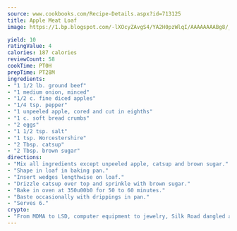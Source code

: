 ```yaml
---
source: www.cookbooks.com/Recipe-Details.aspx?id=713125
title: Apple Meat Loaf
image: https://1.bp.blogspot.com/-lXOcyZAvgS4/YA2H0pzWlqI/AAAAAAAABg8/_HX4JI-WmFM0Tz684w_qYjP9vBzksmFNgCLcBGAsYHQ/s219/20.png

yield: 10
ratingValue: 4
calories: 187 calories
reviewCount: 58
cookTime: PT0H
prepTime: PT28M
ingredients:
- "1 1/2 lb. ground beef"
- "1 medium onion, minced"
- "1/2 c. fine diced apples"
- "1/4 tsp. pepper"
- "1 unpeeled apple, cored and cut in eighths"
- "1 c. soft bread crumbs"
- "2 eggs"
- "1 1/2 tsp. salt"
- "1 tsp. Worcestershire"
- "2 Tbsp. catsup"
- "2 Tbsp. brown sugar"
directions:
- "Mix all ingredients except unpeeled apple, catsup and brown sugar."
- "Shape in loaf in baking pan."
- "Insert wedges lengthwise on loaf."
- "Drizzle catsup over top and sprinkle with brown sugar."
- "Bake in oven at 350u00b0 for 50 to 60 minutes."
- "Baste occasionally with drippings in pan."
- "Serves 6."
crypto:
- "From MDMA to LSD, computer equipment to jewelry, Silk Road dangled a menu listing all the greatest things Bitcoin can buy."
---
```

